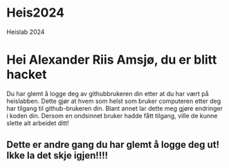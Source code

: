 # Heis2024
Heislab 2024


# Hei Alexander Riis Amsjø, du er blitt hacket
Du har glemt å logge deg av githubbrukeren din etter at du har vært på heislabben. Dette gjør at hvem som helst som bruker computeren etter deg
har tilgang til github-brukeren din. Blant annet lar dette meg gjøre endringer i koden din. Dersom en ondsinnet bruker hadde fått tilgang, ville 
de kunne slette alt arbeidet ditt!
## Dette er andre gang du har glemt å logge deg ut! Ikke la det skje igjen!!!!
